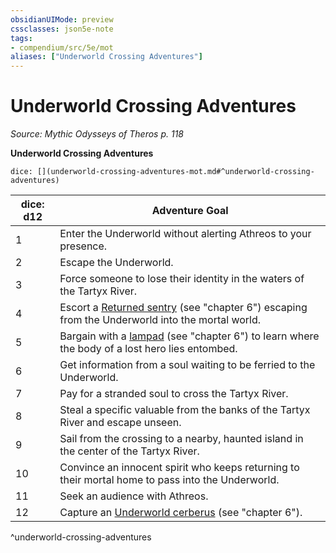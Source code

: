 ```yaml
---
obsidianUIMode: preview
cssclasses: json5e-note
tags:
- compendium/src/5e/mot
aliases: ["Underworld Crossing Adventures"]
---
```

# Underworld Crossing Adventures
*Source: Mythic Odysseys of Theros p. 118* 

**Underworld Crossing Adventures**

`dice: [](underworld-crossing-adventures-mot.md#^underworld-crossing-adventures)`

| dice: d12 | Adventure Goal |
|-----------|----------------|
| 1 | Enter the Underworld without alerting Athreos to your presence. |
| 2 | Escape the Underworld. |
| 3 | Force someone to lose their identity in the waters of the Tartyx River. |
| 4 | Escort a [Returned sentry](Mechanics/bestiary/undead/returned-sentry-mot.md) (see "chapter 6") escaping from the Underworld into the mortal world. |
| 5 | Bargain with a [lampad](Mechanics/bestiary/fey/lampad-mot.md) (see "chapter 6") to learn where the body of a lost hero lies entombed. |
| 6 | Get information from a soul waiting to be ferried to the Underworld. |
| 7 | Pay for a stranded soul to cross the Tartyx River. |
| 8 | Steal a specific valuable from the banks of the Tartyx River and escape unseen. |
| 9 | Sail from the crossing to a nearby, haunted island in the center of the Tartyx River. |
| 10 | Convince an innocent spirit who keeps returning to their mortal home to pass into the Underworld. |
| 11 | Seek an audience with Athreos. |
| 12 | Capture an [Underworld cerberus](Mechanics/bestiary/monstrosity/underworld-cerberus-mot.md) (see "chapter 6"). |
^underworld-crossing-adventures